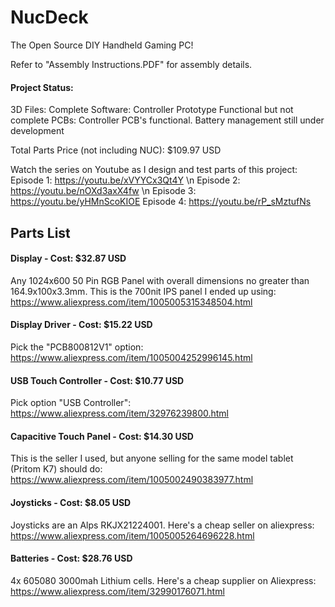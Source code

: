 # NucDeck
The Open Source DIY Handheld Gaming PC!

Refer to "Assembly Instructions.PDF" for assembly details.

#### Project Status:
3D Files: Complete
Software: Controller Prototype Functional but not complete
PCBs: Controller PCB's functional. Battery management still under development

Total Parts Price (not including NUC): $109.97 USD

Watch the series on Youtube as I design and test parts of this project:
Episode 1: https://youtu.be/xVYYCx3Qt4Y \n
Episode 2: https://youtu.be/nOXd3axX4fw \n
Episode 3: https://youtu.be/yHMnScoKIOE 
Episode 4: https://youtu.be/rP_sMztufNs 

## Parts List

#### Display - Cost: $32.87 USD

Any 1024x600 50 Pin RGB Panel with overall dimensions no greater than 164.9x100x3.3mm.
This is the 700nit IPS panel I ended up using: https://www.aliexpress.com/item/1005005315348504.html

#### Display Driver - Cost: $15.22 USD

Pick the "PCB800812V1" option:
https://www.aliexpress.com/item/1005004252996145.html

#### USB Touch Controller - Cost: $10.77 USD

Pick option "USB Controller":
https://www.aliexpress.com/item/32976239800.html

#### Capacitive Touch Panel - Cost: $14.30 USD

This is the seller I used, but anyone selling for the same model tablet (Pritom K7) should do:
https://www.aliexpress.com/item/1005002490383977.html

#### Joysticks - Cost: $8.05 USD

Joysticks are an Alps RKJX21224001. Here's a cheap seller on aliexpress:
https://www.aliexpress.com/item/1005005264696228.html

#### Batteries - Cost: $28.76 USD

4x 605080 3000mah Lithium cells. Here's a cheap supplier on Aliexpress:
https://www.aliexpress.com/item/32990176071.html